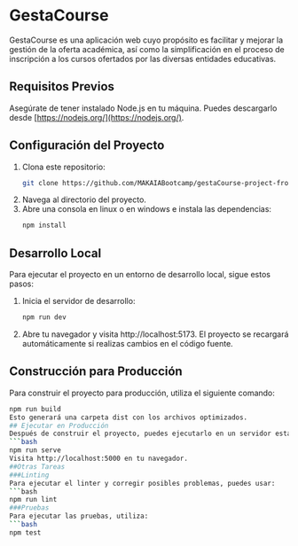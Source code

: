 # GestaCourse
GestaCourse es una aplicación web cuyo propósito es facilitar y mejorar la gestión de la oferta académica, así como la simplificación en el proceso de inscripción a los cursos ofertados por las diversas entidades educativas.
## Requisitos Previos
Asegúrate de tener instalado Node.js en tu máquina. Puedes descargarlo desde [https://nodejs.org/](https://nodejs.org/).
## Configuración del Proyecto
1. Clona este repositorio:
   ```bash
   git clone https://github.com/MAKAIABootcamp/gestaCourse-project-frontend-6.git
2. Navega al directorio del proyecto.
3. Abre una consola en linux o en windows e instala las dependencias:
   ```bash
   npm install
## Desarrollo Local
Para ejecutar el proyecto en un entorno de desarrollo local, sigue estos pasos:
1. Inicia el servidor de desarrollo:
   ```bash
   npm run dev
2. Abre tu navegador y visita http://localhost:5173. El proyecto se recargará automáticamente si realizas cambios en el código fuente.
## Construcción para Producción
Para construir el proyecto para producción, utiliza el siguiente comando:
   ```bash
   npm run build
Esto generará una carpeta dist con los archivos optimizados.
## Ejecutar en Producción
Después de construir el proyecto, puedes ejecutarlo en un servidor estático. Utiliza el siguiente comando:
```bash
npm run serve
Visita http://localhost:5000 en tu navegador.
##Otras Tareas
###Linting
Para ejecutar el linter y corregir posibles problemas, puedes usar:
```bash
npm run lint
###Pruebas
Para ejecutar las pruebas, utiliza:
```bash
npm test
